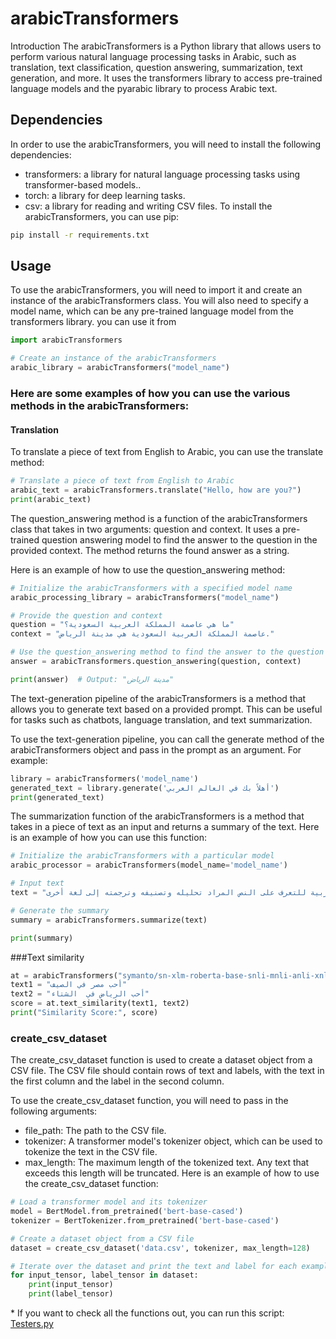 # arabicTransformers
Introduction
The arabicTransformers is a Python library that allows users to perform various natural language processing tasks in Arabic, such as translation, text classification, question answering, summarization, text generation, and more. It uses the transformers library to access pre-trained language models and the pyarabic library to process Arabic text.

## Dependencies
In order to use the arabicTransformers, you will need to install the following dependencies:

* transformers: a library for natural language processing tasks using transformer-based models..
* torch: a library for deep learning tasks.
* csv: a library for reading and writing CSV files.
To install the arabicTransformers, you can use pip:

```sh
pip install -r requirements.txt 
```
## Usage
To use the arabicTransformers, you will need to import it and create an instance of the arabicTransformers class. You will also need to specify a model name, which can be any pre-trained language model from the transformers library.
you can use it from 


```python
import arabicTransformers

# Create an instance of the arabicTransformers
arabic_library = arabicTransformers("model_name")
```
### Here are some examples of how you can use the various methods in the arabicTransformers:

#### Translation
To translate a piece of text from English to Arabic, you can use the translate method:

```python
# Translate a piece of text from English to Arabic
arabic_text = arabicTransformers.translate("Hello, how are you?")
print(arabic_text)
```

The question_answering method is a function of the arabicTransformers class that takes in two arguments: question and context. It uses a pre-trained question answering model to find the answer to the question in the provided context. The method returns the found answer as a string.

Here is an example of how to use the question_answering method:

```python
# Initialize the arabicTransformers with a specified model name
arabic_processing_library = arabicTransformers("model_name")

# Provide the question and context
question = "ما هي عاصمة المملكة العربية السعودية؟"
context = "عاصمة المملكة العربية السعودية هي مدينة الرياض."

# Use the question_answering method to find the answer to the question in the context
answer = arabicTransformers.question_answering(question, context)

print(answer)  # Output: "مدينة الرياض"
```

The text-generation pipeline of the arabicTransformers is a method that allows you to generate text based on a provided prompt. This can be useful for tasks such as chatbots, language translation, and text summarization.

To use the text-generation pipeline, you can call the generate method of the arabicTransformers object and pass in the prompt as an argument. For example:

```python
library = arabicTransformers('model_name')
generated_text = library.generate('أهلاً بك في العالم العربي')
print(generated_text)
```

The summarization function of the arabicTransformers is a method that takes in a piece of text as an input and returns a summary of the text. Here is an example of how you can use this function:


```python
# Initialize the arabicTransformers with a particular model
arabic_processor = arabicTransformers(model_name='model_name')

# Input text
text = "عندما يتم التعامل مع النص العربي، فإن المعالجة اللغوية هي مهمة هامة في تحليل النص. وتتضمن هذه المهمة العديد من الإجراءات التي تساعد في تحليل العبارات والجمل وتحديد المعاني الخاصة بها. كما يتم استخدام معالجة اللغة العربية للتعرف على النص المراد تحليله وتصنيفه وترجمته إلى لغة أخرى."

# Generate the summary
summary = arabicTransformers.summarize(text)

print(summary)
```
###Text similarity

```python
at = arabicTransformers("symanto/sn-xlm-roberta-base-snli-mnli-anli-xnli")
text1 = "أحب مصر في الصيف"
text2 = "أحب الرياض في  الشتاء"
score = at.text_similarity(text1, text2)
print("Similarity Score:", score)
```

### create_csv_dataset
The create_csv_dataset function is used to create a dataset object from a CSV file. The CSV file should contain rows of text and labels, with the text in the first column and the label in the second column.

To use the create_csv_dataset function, you will need to pass in the following arguments:

* file_path: The path to the CSV file.
* tokenizer: A transformer model's tokenizer object, which can be used to tokenize the text in the CSV file.
* max_length: The maximum length of the tokenized text. Any text that exceeds this length will be truncated.
Here is an example of how to use the create_csv_dataset function:

```python
# Load a transformer model and its tokenizer
model = BertModel.from_pretrained('bert-base-cased')
tokenizer = BertTokenizer.from_pretrained('bert-base-cased')

# Create a dataset object from a CSV file
dataset = create_csv_dataset('data.csv', tokenizer, max_length=128)

# Iterate over the dataset and print the text and label for each example
for input_tensor, label_tensor in dataset:
    print(input_tensor)
    print(label_tensor)
```

\* If you want to check all the functions out, you can run this script: [Testers.py](Testers.py)
